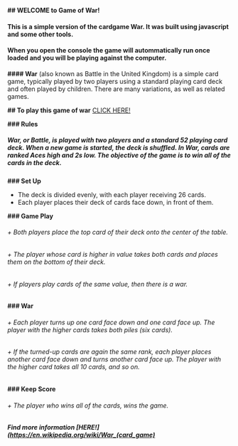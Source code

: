 **## WELCOME to Game of War!**

#### This is a simple version of the cardgame War. It was built using javascript and some other tools.
#### When you open the console the game will autommatically run once loaded and you will be playing against the computer.

**#### War** (also known as Battle in the United Kingdom) is a simple card game, typically played by two players using a standard playing card deck and often played by children. There are many variations, as well as related games.

**## To play this game of war** [CLICK HERE!](file:///Users/rafaelirangel/Library/sandbox/gameofwar/index.html)

**### Rules**
##### War, or Battle, is played with two players and a standard 52 playing card deck. When a new game is started, the deck is shuffled. In War, cards are ranked Aces high and 2s low. The objective of the game is to win all of the cards in the deck.

**### Set Up**
+ The deck is divided evenly, with each player receiving 26 cards. 
+ Each player places their deck of cards face down, in front of them.

**### Game Play**
###### + Both players place the top card of their deck onto the center of the table. 
###### + The player whose card is higher in value takes both cards and places them on the bottom of their deck. 
###### + If players play cards of the same value, then there is a war.

**### War**
###### + Each player turns up one card face down and one card face up. The player with the higher cards takes both piles (six cards). 
###### + If the turned-up cards are again the same rank, each player places another card face down and turns another card face up. The player with the higher card takes all 10 cards, and so on.

**### Keep Score**
###### + The player who wins all of the cards, wins the game.


##### Find more information [HERE!](https://en.wikipedia.org/wiki/War_(card_game)
